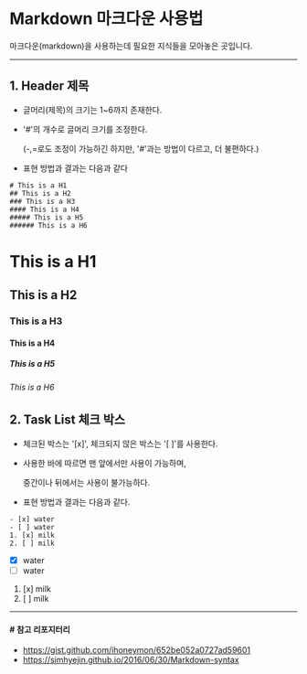 # Markdown 마크다운 사용법 
마크다운(markdown)을 사용하는데 필요한 지식들을 모아놓은 곳입니다.


***
## 1. Header 제목
- 글머리(제목)의 크기는 1~6까지 존재한다.
- '#'의 개수로 글머리 크기를 조정한다.

	(-,=로도 조정이 가능하긴 하지만, '#'과는 방법이 다르고, 더 불편하다.)
- 표현 방법과 결과는 다음과 같다
```
# This is a H1
## This is a H2
### This is a H3
#### This is a H4
##### This is a H5
###### This is a H6
```
# This is a H1
## This is a H2
### This is a H3
#### This is a H4
##### This is a H5
###### This is a H6


## 2. Task List 체크 박스
- 체크된 박스는 '[x]', 체크되지 않은 박스는 '[ ]'를 사용한다.
- 사용한 바에 따르면 맨 앞에서만 사용이 가능하며,

	중간이나 뒤에서는 사용이 불가능하다.
- 표현 방법과 결과는 다음과 같다.
```
- [x] water
- [ ] water
1. [x] milk
2. [ ] milk
```
- [x] water
- [ ] water
1. [x] milk
2. [ ] milk


***
#### # 참고 리포지터리
- https://gist.github.com/ihoneymon/652be052a0727ad59601 
- https://simhyejin.github.io/2016/06/30/Markdown-syntax
